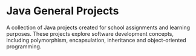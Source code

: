 # Java General Projects
A collection of Java projects created for school assignments and learning purposes. These projects explore software development concepts, including polymorphism, encapsulation, inheritance and object-oriented programming.
